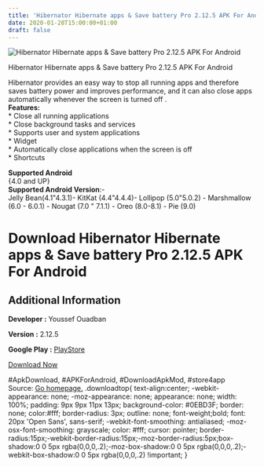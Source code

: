 ```yaml
---
title: 'Hibernator Hibernate apps & Save battery Pro 2.12.5 APK For Android'
date: 2020-01-28T15:00:00+01:00
draft: false
---
```


![Hibernator Hibernate apps & Save battery Pro 2.12.5 APK For Android](https://i1.wp.com/apkhome.net/wp-content/uploads/2020/01/Hibernator-Hibernate-apps-Save-battery-Pro-2.12.5.png "Hibernator Hibernate apps & Save battery Pro 2.12.5 APK For Android")

  

Hibernator Hibernate apps & Save battery Pro 2.12.5 APK For Android

Hibernator provides an easy way to stop all running apps and therefore saves battery power and improves performance, and it can also close apps automatically whenever the screen is turned off .  
**Features:**  
\* Close all running applications  
\* Close background tasks and services  
\* Supports user and system applications  
\* Widget  
\* Automatically close applications when the screen is off  
\* Shortcuts

**Supported Android**  
{4.0 and UP}  
**Supported Android Version**:-  
Jelly Bean(4.1"4.3.1)- KitKat (4.4"4.4.4)- Lollipop (5.0"5.0.2) - Marshmallow (6.0 - 6.0.1) - Nougat (7.0 " 7.1.1) - Oreo (8.0-8.1) - Pie (9.0)

Download Hibernator Hibernate apps & Save battery Pro 2.12.5 APK For Android
============================================================================

Additional Information
----------------------

**Developer :** Youssef Ouadban

**Version :** 2.12.5

**Google Play :** [PlayStore](https://play.google.com/store/apps/details?id=com.tafayor.hibernator)

  

[Download Now](https://store4app.co/post/hibernator-hibernate-apps-amp-save-battery-pro-2-12-5-apk-for-android_1580218660)

  
#ApkDownload, #APKForAndroid, #DownloadApkMod, #store4app  
Source: [Go homepage.](https://store4app.co/post/hibernator-hibernate-apps-amp-save-battery-pro-2-12-5-apk-for-android_1580218660) .downloadtop{ text-align:center; -webkit-appearance: none; -moz-appearance: none; appearance: none; width: 100%; padding: 9px 9px 11px 13px; background-color: #0EBD3F; border: none; color:#fff; border-radius: 3px; outline: none; font-weight;bold; font: 20px 'Open Sans', sans-serif; -webkit-font-smoothing: antialiased; -moz-osx-font-smoothing: grayscale; color: #fff; cursor: pointer; border-radius:15px;-webkit-border-radius:15px;-moz-border-radius:5px;box-shadow:0 0 5px rgba(0,0,0,.2);-moz-box-shadow:0 0 5px rgba(0,0,0,.2);-webkit-box-shadow:0 0 5px rgba(0,0,0,.2) !important; }